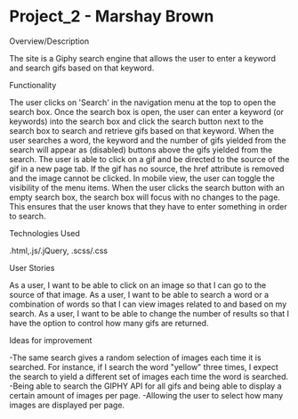 # Project_2 - Marshay Brown

Overview/Description

The site is a Giphy search engine that allows the user to enter a keyword and search gifs based on that keyword.

Functionality

The user clicks on 'Search' in the navigation menu at the top to open the search box. Once the search box is open, the user can enter a keyword (or keywords) into the search box and click the search button next to the search box to search and retrieve gifs based on that keyword.
When the user searches a word, the keyword and the number of gifs yielded from the search will appear as (disabled) buttons above the gifs yielded from the search. 
The user is able to click on a gif and be directed to the source of the gif in a new page tab. If the gif has no source, the href attribute is removed and the image cannot be clicked.
In mobile view, the user can toggle the visibility of the menu items.
When the user clicks the search button with an empty search box, the search box will focus with no changes to the page. This ensures that the user knows that they have to enter something in order to search.  

Technologies Used

.html,.js/.jQuery, .scss/.css

User Stories

As a user, I want to be able to click on an image so that I can go to the source of that image.
As a user, I want to be able to search a word or a combination of words so that I can view images related to and based on my search. 
As a user, I want to be able to change the number of results so that I have the option to control how many gifs are returned.

Ideas for improvement

-The same search gives a random selection of images each time it is searched. For instance, if I search the word "yellow" three times, I expect the search to yield a different set of images each time the word is searched. 
-Being able to search the GIPHY API for all gifs and being able to display a certain amount of images per page.
-Allowing the user to select how many images are displayed per page.
